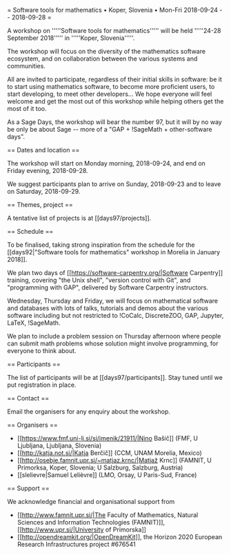 = Software tools for mathematics • Koper, Slovenia • Mon-Fri 2018-09-24 -- 2018-09-28 =

A workshop on '''''Software tools for mathematics''''' will be held
'''''24-28 September 2018''''' in '''''Koper, Slovenia'''''.

The workshop will focus on the diversity of the mathematics software ecosystem,
and on collaboration between the various systems and communities.

All are invited to participate, regardless of their initial skills in software:
be it to start using mathematics software, to become more proficient users, to
start developing, to meet other developers... We hope everyone will feel welcome
and get the most out of this workshop while helping others get the most of it too.

As a Sage Days, the workshop will bear the number 97, but it will by no way be
only be about Sage -- more of a "GAP + !SageMath + other-software days".

== Dates and location ==

The workshop will start on Monday morning, 2018-09-24, and end on Friday
evening, 2018-09-28.

We suggest participants plan to arrive on Sunday, 2018-09-23 and to leave on
Saturday, 2018-09-29.

== Themes, project ==

A tentative list of projects is at [[days97/projects]].

== Schedule ==

To be finalised, taking strong inspiration from the schedule for the
[[days92|"Software tools for mathematics" workshop in Morelia in January 2018]].

We plan two days of [[https://software-carpentry.org/|Software Carpentry]] training,
covering "the Unix shell", "version control with Git", and "programming with GAP",
delivered by Software Carpentry instructors.

Wednesday, Thursday and Friday, we will focus on mathematical software and
databases with lots of talks, tutorials and demos about the various software
including but not restricted to !CoCalc, DiscreteZOO, GAP, Jupyter, LaTeX, !SageMath.

We plan to include a problem session on Thursday afternoon where people can submit
math problems whose solution might involve programming, for everyone to think about.

== Participants ==

The list of participants will be at [[days97/participants]].
Stay tuned until we put registration in place.

== Contact ==

Email the organisers for any enquiry about the workshop.

== Organisers ==

  * [[https://www.fmf.uni-lj.si/si/imenik/21911/|Nino Bašič]] (FMF, U Ljubljana, Ljubljana, Slovenia)
  * [[http://katja.not.si/|Katja Berčič]] (CCM, UNAM Morelia, Mexico)
  * [[http://osebje.famnit.upr.si/~matjaz.krnc/|Matjaž Krnc]] (FAMNIT, U Primorksa, Koper, Slovenia; U Salzburg, Salzburg, Austria)
  * [[slelievre|Samuel Lelièvre]] (LMO, Orsay, U Paris-Sud, France)

== Support ==

We acknowledge financial and organisational support from

  * [[http://www.famnit.upr.si/|The Faculty of Mathematics, Natural Sciences and Information Technologies (FAMNIT)]], [[http://www.upr.si/|University of Primorska]]
  * [[http://opendreamkit.org/|OpenDreamKit]], the Horizon 2020 European Research Infrastructures project #676541
